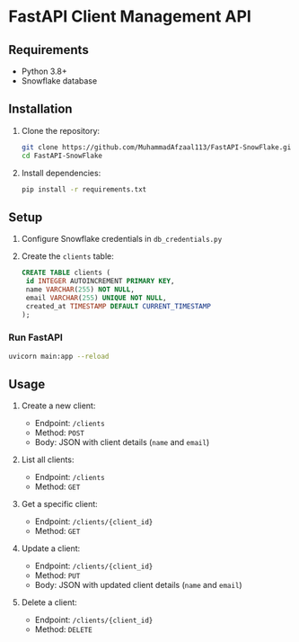 # FastAPI Client Management API

## Requirements

- Python 3.8+
- Snowflake database

## Installation

1. Clone the repository:
   ```bash
   git clone https://github.com/MuhammadAfzaal113/FastAPI-SnowFlake.git
   cd FastAPI-SnowFlake
   ```

2. Install dependencies:
   ```bash
   pip install -r requirements.txt
   ```

## Setup

1. Configure Snowflake credentials in `db_credentials.py`
2. Create the `clients` table:
                                                 
   ```sql
   CREATE TABLE clients (
    id INTEGER AUTOINCREMENT PRIMARY KEY,
    name VARCHAR(255) NOT NULL,
    email VARCHAR(255) UNIQUE NOT NULL,
    created_at TIMESTAMP DEFAULT CURRENT_TIMESTAMP
   );
   ```
                     
### Run FastAPI

```bash
uvicorn main:app --reload
```

## Usage

1. Create a new client:
   - Endpoint: `/clients`
   - Method: `POST`
   - Body: JSON with client details (`name` and `email`)

2. List all clients:
   - Endpoint: `/clients`
   - Method: `GET`

3. Get a specific client:
   - Endpoint: `/clients/{client_id}`
   - Method: `GET`

4. Update a client:
   - Endpoint: `/clients/{client_id}`
   - Method: `PUT`
   - Body: JSON with updated client details (`name` and `email`)

5. Delete a client:
   - Endpoint: `/clients/{client_id}`
   - Method: `DELETE`
